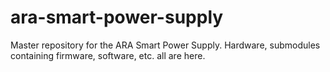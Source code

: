 # ara-smart-power-supply
Master repository for the ARA Smart Power Supply. Hardware, submodules containing firmware, software, etc. all are here.

